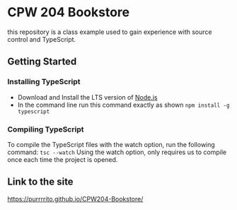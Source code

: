 # CPW 204 Bookstore
this repository is a class example used to gain
experience with source control and TypeScript.

## Getting Started

### Installing TypeScript
- Download and Install the LTS version of [Node.js](https://nodejs.org)
- In the command line run this command exactly as shown `npm install -g typescript`

### Compiling TypeScript
To compile the TypeScript files with the watch option,
run the following command: `tsc --watch` Using the 
watch option, only requires us to compile once each 
time the project is opened.

## Link to the site
https://purrrrito.github.io/CPW204-Bookstore/